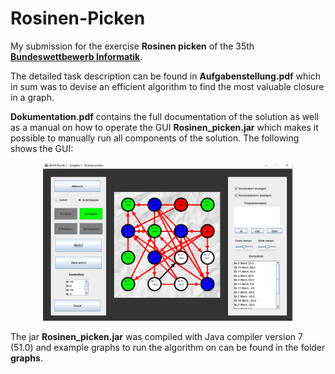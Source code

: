 # Rosinen-Picken
My submission for the exercise **Rosinen picken** of the 35th [**Bundeswettbewerb Informatik**](https://bwinf.de/bundeswettbewerb/).

The detailed task description can be found in **Aufgabenstellung.pdf** which in sum was to devise an efficient algorithm
to find the most valuable closure in a graph. 

**Dokumentation.pdf** contains the full documentation of the solution as well as a
manual on how to operate the GUI **Rosinen_picken.jar** which makes it possible to manually run all components of the solution.
The following shows the GUI:

<p align="center">
  <img src="resources/rosinen_picken_gui.png" alt="Alt text" width="400">
</p>

The jar **Rosinen_picken.jar** was compiled with Java compiler version 7 (51.0) and example graphs to run the 
algorithm on can be found in the folder **graphs**.
